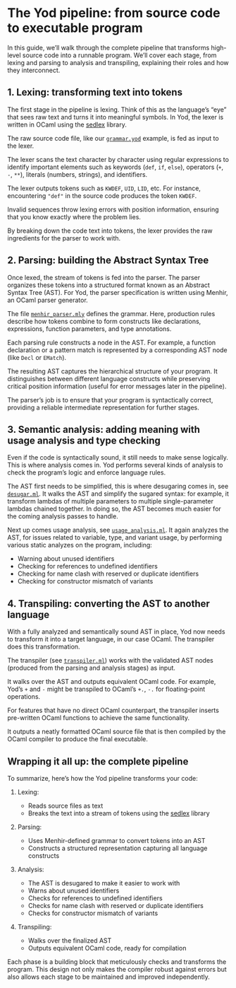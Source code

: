<!--
SPDX-FileCopyrightText: 2025 Milesime <213074881+milesime@users.noreply.github.com>

SPDX-License-Identifier: CC-BY-SA-4.0
-->

# The Yod pipeline: from source code to executable program

In this guide, we’ll walk through the complete pipeline that transforms high-level source code into a runnable program. We’ll cover each stage, from lexing and parsing to analysis and transpiling, explaining their roles and how they interconnect.

## 1. Lexing: transforming text into tokens

The first stage in the pipeline is lexing. Think of this as the language’s “eye” that sees raw text and turns it into meaningful symbols. In Yod, the lexer is written in OCaml using the [sedlex](https://github.com/ocaml-community/sedlex) library.

The raw source code file, like our [`grammar.yod`](https://github.com/yodlang/yod/blob/main/examples/grammar.yod) example, is fed as input to the lexer.

The lexer scans the text character by character using regular expressions to identify important elements such as keywords (`def`, `if`, `else`), operators (`+`, `-`, `**`), literals (numbers, strings), and identifiers.

The lexer outputs tokens such as `KWDEF`, `UID`, `LID`, etc. For instance, encountering `"def"` in the source code produces the token `KWDEF`.

Invalid sequences throw lexing errors with position information, ensuring that you know exactly where the problem lies.

By breaking down the code text into tokens, the lexer provides the raw ingredients for the parser to work with.

## 2. Parsing: building the Abstract Syntax Tree

Once lexed, the stream of tokens is fed into the parser. The parser organizes these tokens into a structured format known as an Abstract Syntax Tree (AST). For Yod, the parser specification is written using Menhir, an OCaml parser generator.

The file [`menhir_parser.mly`](https://github.com/yodlang/yod/blob/main/lib/menhir_parser.mly) defines the grammar. Here, production rules describe how tokens combine to form constructs like declarations, expressions, function parameters, and type annotations.

Each parsing rule constructs a node in the AST. For example, a function declaration or a pattern match is represented by a corresponding AST node (like `Decl` or `EMatch`).

The resulting AST captures the hierarchical structure of your program. It distinguishes between different language constructs while preserving critical position information (useful for error messages later in the pipeline).

The parser’s job is to ensure that your program is syntactically correct, providing a reliable intermediate representation for further stages.

## 3. Semantic analysis: adding meaning with usage analysis and type checking

Even if the code is syntactically sound, it still needs to make sense logically. This is where analysis comes in. Yod performs several kinds of analysis to check the program’s logic and enforce language rules.

The AST first needs to be simplified, this is where desugaring comes in, see [`desugar.ml`](https://github.com/yodlang/yod/blob/main/lib/desugar.ml). It walks the AST and simplify the sugared syntax: for example, it transform lambdas of multiple parameters to multiple single-parameter lambdas chained together. In doing so, the AST becomes much easier for the coming analysis passes to handle.

Next up comes usage analysis, see [`usage_analysis.ml`](https://github.com/yodlang/yod/blob/main/lib/usage_analysis.ml). It again analyzes the AST, for issues related to variable, type, and variant usage, by performing various static analyzes on the program, including:

- Warning about unused identifiers
- Checking for references to undefined identifiers
- Checking for name clash with reserved or duplicate identifiers
- Checking for constructor mismatch of variants

## 4. Transpiling: converting the AST to another language

With a fully analyzed and semantically sound AST in place, Yod now needs to transform it into a target language, in our case OCaml. The transpiler does this transformation.

The transpiler (see [`transpiler.ml`](https://github.com/yodlang/yod/blob/main/bin/transpiler.ml)) works with the validated AST nodes (produced from the parsing and analysis stages) as input.

It walks over the AST and outputs equivalent OCaml code. For example, Yod’s `+` and `-` might be transpiled to OCaml’s `+.`, `-.` for floating-point operations.

For features that have no direct OCaml counterpart, the transpiler inserts pre-written OCaml functions to achieve the same functionality.

It outputs a neatly formatted OCaml source file that is then compiled by the OCaml compiler to produce the final executable.

## Wrapping it all up: the complete pipeline

To summarize, here’s how the Yod pipeline transforms your code:

1. Lexing:

   - Reads source files as text
   - Breaks the text into a stream of tokens using the [sedlex](https://github.com/ocaml-community/sedlex) library

2. Parsing:

   - Uses Menhir-defined grammar to convert tokens into an AST
   - Constructs a structured representation capturing all language constructs

3. Analysis:

   - The AST is desugared to make it easier to work with
   - Warns about unused identifiers
   - Checks for references to undefined identifiers
   - Checks for name clash with reserved or duplicate identifiers
   - Checks for constructor mismatch of variants

4. Transpiling:

   - Walks over the finalized AST
   - Outputs equivalent OCaml code, ready for compilation

Each phase is a building block that meticulously checks and transforms the program. This design not only makes the compiler robust against errors but also allows each stage to be maintained and improved independently.
